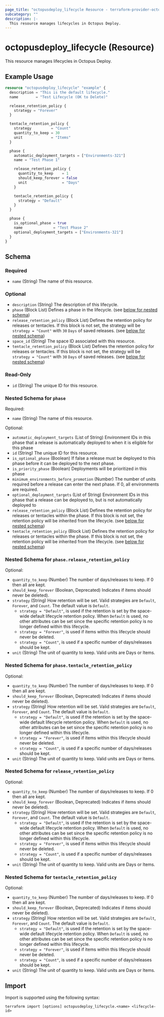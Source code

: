 ```yaml
---
page_title: "octopusdeploy_lifecycle Resource - terraform-provider-octopusdeploy"
subcategory: ""
description: |-
  This resource manages lifecycles in Octopus Deploy.
---
```


# octopusdeploy_lifecycle (Resource)

This resource manages lifecycles in Octopus Deploy.

## Example Usage

```terraform
resource "octopusdeploy_lifecycle" "example" {
  description = "This is the default lifecycle."
  name        = "Test Lifecycle (OK to Delete)"

  release_retention_policy {
    strategy = "Forever"
  }

  tentacle_retention_policy {
    strategy         = "Count"
    quantity_to_keep = 30
    unit             = "Items"
  }

  phase {
    automatic_deployment_targets = ["Environments-321"]
    name = "Test Phase 1"

    release_retention_policy {
      quantity_to_keep    = 1
      should_keep_forever = false
      unit                = "Days"
    }

    tentacle_retention_policy {
      strategy = "Default"
    }
  }

  phase {
    is_optional_phase = true
    name              = "Test Phase 2"
    optional_deployment_targets = ["Environments-321"]
  }
}
```

<!-- schema generated by tfplugindocs -->
## Schema

### Required

- `name` (String) The name of this resource.

### Optional

- `description` (String) The description of this lifecycle.
- `phase` (Block List) Defines a phase in the lifecycle. (see [below for nested schema](#nestedblock--phase))
- `release_retention_policy` (Block List) Defines the retention policy for releases or tentacles. 
 If this block is not set, the strategy will be` strategy = "Count"` with `30` `Days` of saved releases. (see [below for nested schema](#nestedblock--release_retention_policy))
- `space_id` (String) The space ID associated with this resource.
- `tentacle_retention_policy` (Block List) Defines the retention policy for releases or tentacles. 
 If this block is not set, the strategy will be` strategy = "Count"` with `30` `Days` of saved releases. (see [below for nested schema](#nestedblock--tentacle_retention_policy))

### Read-Only

- `id` (String) The unique ID for this resource.

<a id="nestedblock--phase"></a>
### Nested Schema for `phase`

Required:

- `name` (String) The name of this resource.

Optional:

- `automatic_deployment_targets` (List of String) Environment IDs in this phase that a release is automatically deployed to when it is eligible for this phase
- `id` (String) The unique ID for this resource.
- `is_optional_phase` (Boolean) If false a release must be deployed to this phase before it can be deployed to the next phase.
- `is_priority_phase` (Boolean) Deployments will be prioritized in this phase
- `minimum_environments_before_promotion` (Number) The number of units required before a release can enter the next phase. If 0, all environments are required.
- `optional_deployment_targets` (List of String) Environment IDs in this phase that a release can be deployed to, but is not automatically deployed to
- `release_retention_policy` (Block List) Defines the retention policy for releases or tentacles within the phase. 
 If this block is not set, the retention policy will be inherited from the lifecycle. (see [below for nested schema](#nestedblock--phase--release_retention_policy))
- `tentacle_retention_policy` (Block List) Defines the retention policy for releases or tentacles within the phase. 
 If this block is not set, the retention policy will be inherited from the lifecycle. (see [below for nested schema](#nestedblock--phase--tentacle_retention_policy))

<a id="nestedblock--phase--release_retention_policy"></a>
### Nested Schema for `phase.release_retention_policy`

Optional:

- `quantity_to_keep` (Number) The number of days/releases to keep. If 0 then all are kept.
- `should_keep_forever` (Boolean, Deprecated) Indicates if items should never be deleted).
- `strategy` (String) How retention will be set. Valid strategies are `Default`, `Forever`, and `Count`. The default value is `Default`.
  - `strategy = "Default"`, is used if the retention is set by the space-wide default lifecycle retention policy. When `Default` is used, no other attributes can be set since the specific retention policy is no longer defined within this lifecycle.
  - `strategy = "Forever"`, is used if items within this lifecycle should never be deleted.
  - `strategy = "Count"`, is used if a specific number of days/releases should be kept.
- `unit` (String) The unit of quantity to keep. Valid units are Days or Items.


<a id="nestedblock--phase--tentacle_retention_policy"></a>
### Nested Schema for `phase.tentacle_retention_policy`

Optional:

- `quantity_to_keep` (Number) The number of days/releases to keep. If 0 then all are kept.
- `should_keep_forever` (Boolean, Deprecated) Indicates if items should never be deleted).
- `strategy` (String) How retention will be set. Valid strategies are `Default`, `Forever`, and `Count`. The default value is `Default`.
  - `strategy = "Default"`, is used if the retention is set by the space-wide default lifecycle retention policy. When `Default` is used, no other attributes can be set since the specific retention policy is no longer defined within this lifecycle.
  - `strategy = "Forever"`, is used if items within this lifecycle should never be deleted.
  - `strategy = "Count"`, is used if a specific number of days/releases should be kept.
- `unit` (String) The unit of quantity to keep. Valid units are Days or Items.



<a id="nestedblock--release_retention_policy"></a>
### Nested Schema for `release_retention_policy`

Optional:

- `quantity_to_keep` (Number) The number of days/releases to keep. If 0 then all are kept.
- `should_keep_forever` (Boolean, Deprecated) Indicates if items should never be deleted).
- `strategy` (String) How retention will be set. Valid strategies are `Default`, `Forever`, and `Count`. The default value is `Default`.
  - `strategy = "Default"`, is used if the retention is set by the space-wide default lifecycle retention policy. When `Default` is used, no other attributes can be set since the specific retention policy is no longer defined within this lifecycle.
  - `strategy = "Forever"`, is used if items within this lifecycle should never be deleted.
  - `strategy = "Count"`, is used if a specific number of days/releases should be kept.
- `unit` (String) The unit of quantity to keep. Valid units are Days or Items.


<a id="nestedblock--tentacle_retention_policy"></a>
### Nested Schema for `tentacle_retention_policy`

Optional:

- `quantity_to_keep` (Number) The number of days/releases to keep. If 0 then all are kept.
- `should_keep_forever` (Boolean, Deprecated) Indicates if items should never be deleted).
- `strategy` (String) How retention will be set. Valid strategies are `Default`, `Forever`, and `Count`. The default value is `Default`.
  - `strategy = "Default"`, is used if the retention is set by the space-wide default lifecycle retention policy. When `Default` is used, no other attributes can be set since the specific retention policy is no longer defined within this lifecycle.
  - `strategy = "Forever"`, is used if items within this lifecycle should never be deleted.
  - `strategy = "Count"`, is used if a specific number of days/releases should be kept.
- `unit` (String) The unit of quantity to keep. Valid units are Days or Items.

## Import

Import is supported using the following syntax:

```shell
terraform import [options] octopusdeploy_lifecycle.<name> <lifecycle-id>
```
